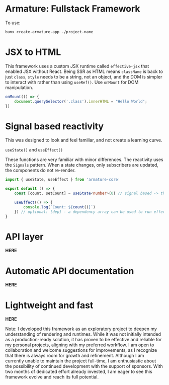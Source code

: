 # Armature: Fullstack Framework

To use:

```bash
bunx create-armature-app ./project-name
```

# JSX to HTML

This framework uses a custom JSX runtime called `effective-jsx` that enabled JSX without React.
Being SSR as HTML means `className` is back to just `class`, `style` needs to be a string, not an object, and the DOM is simpler to interact with rather than using `useRef()`. Use `onMount` for DOM manipulation.

```typescript
onMount(() => {
    document.querySelector('.class').innerHTML = "Hello World";
})
```

# Signal based reactivity

This was designed to look and feel familiar, and not create a learning curve. 

`useState()` and `useEffect()` 

These functions are very familiar with minor differences. The reactivity uses the `Signals` pattern.
When a state changes, only subscribers are updated, the components do not re-render.

```typescript
import { useState, useEffect } from 'armature-core'

export default () => {
    const [count, setCount] = useState<number>(0) // signal based -> the getter must be called: count()

    useEffect(() => {
        console.log(`Count: ${count()}`)
    }) // optional: [dep] - a dependency array can be used to run effects that don't contain a `signal`
}
```

# API layer

__HERE__

# Automatic API documentation

__HERE__

# Lightweight and fast

__HERE__


Note: I developed this framework as an exploratory project to deepen my understanding of rendering and runtimes. While it was not initially intended as a production-ready solution, it has proven to be effective and reliable for my personal projects, aligning with my preferred workflow.
I am open to collaboration and welcome suggestions for improvements, as I recognize that there is always room for growth and refinement. Although I am currently unable to maintain the project full-time, I am enthusiastic about the possibility of continued development with the support of sponsors. With two months of dedicated effort already invested, I am eager to see this framework evolve and reach its full potential.
